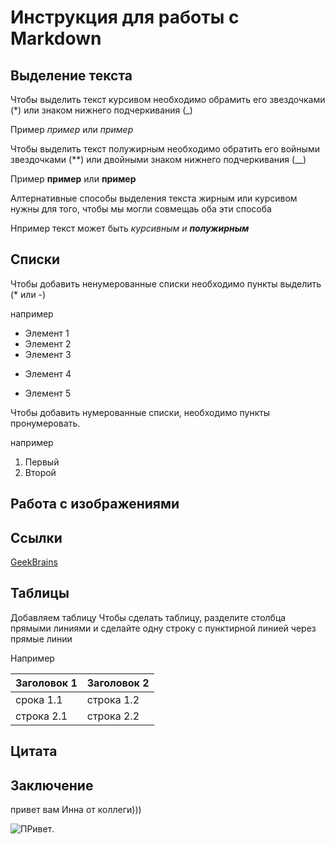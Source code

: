 # Инструкция для работы с Markdown

## Выделение текста

Чтобы выделить текст курсивом необходимо обрамить его звездочками (*) или знаком нижнего подчеркивания (_)

Пример *пример* или _пример_


Чтобы выделить текст полужирным необходимо обратить его войными звездочками (**) или двойными знаком нижнего подчеркивания (__)

Пример **пример** или __пример__

Алтернативные способы выделения текста жирным или курсивом нужны для того, чтобы мы могли совмещаь оба эти способа

Нпример текст может быть _курсивным и **полужирным**_

## Списки

Чтобы добавить ненумерованные списки необходимо пункты выделить (* или -)

например 

* Элемент 1
* Элемент 2
* Элемент 3
- Элемент 4
+ Элемент 5

Чтобы добавить нумерованные списки, необходимо пункты пронумеровать.

например

1. Первый
1. Второй

## Работа с изображениями

##  Cсылки

[GeekBrains](https://gb.ru/)

## Таблицы

Добавляем таблицу
Чтобы сделать таблицу, разделите столбца прямыми линиями и сделайте одну строку с пунктирной линией через прямые линии

Например 

|Заголовок 1| Заголовок 2|
|-----------|---------------|
|срока 1.1 |строка 1.2|
|строка 2.1| строка 2.2|

## Цитата

## Заключение 

привет вам Инна от коллеги)))

![ПРивет](https://photowords.ru/pics_max/images_2656.jpg).